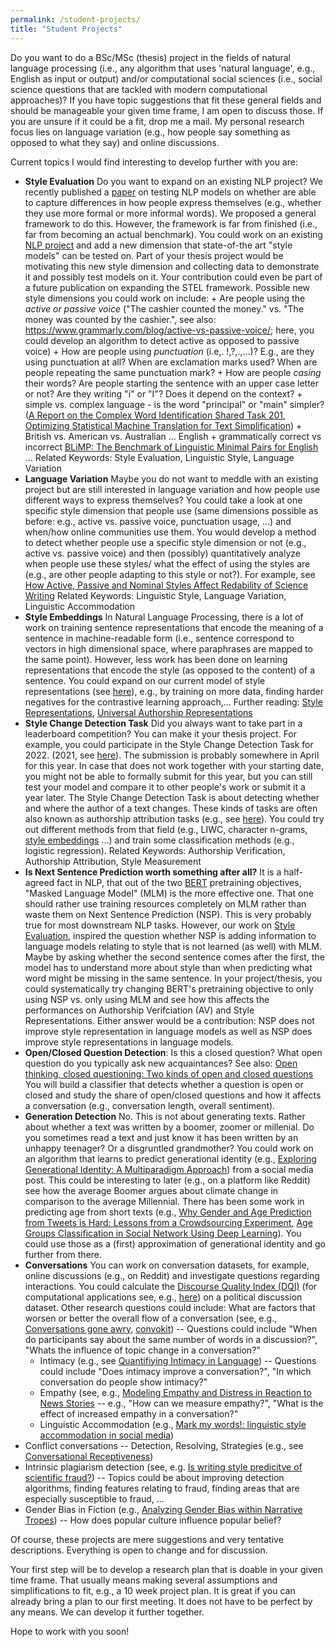 ```yaml
---
permalink: /student-projects/
title: "Student Projects"
---
```


Do you want to do a BSc/MSc (thesis) project in the fields of natural language processing (i.e., any algorithm that uses 'natural language', e.g., English as input or output) and/or computational social sciences (i.e., social science questions that are tackled with modern computational approaches)? If you have topic suggestions that fit these general fields and should be manageable your given time frame, I am open to discuss those. If you are unsure if it could be a fit, drop me a mail. My personal research focus lies on language variation (e.g., how people say something as opposed to what they say) and online discussions. 

 Current topics I would find interesting to develop further with you are:  
 * **Style Evaluation** Do you want to expand on an existing NLP project? We recently published a [paper](https://aclanthology.org/2021.emnlp-main.569/) on testing NLP models on whether are able to capture differences in how people express themselves (e.g., whether they use more formal or more informal words). We proposed a general framework to do this. However, the framework is far from finished (i.e., far from becoming an actual benchmark). You could work on an existing [NLP project](https://github.com/nlpsoc/STEL) and add a new dimension that state-of-the art "style models" can be tested on. Part of your thesis project would be motivating this new style dimension and collecting data to demonstrate it and possibly test models on it. Your contribution could even be part of a future publication on expanding the STEL framework. Possible new style dimensions you could work on include: + Are people using the _active or passive voice_ ("The cashier counted the money." vs. "The money was counted by the cashier.", see also: https://www.grammarly.com/blog/active-vs-passive-voice/; here, you could develop an algorithm to detect active as opposed to passive voice) + How are people using _punctuation_ (i.e,. !,?,.,...)? E.g., are they using punctuation at all? When are exclamation marks used? When are people repeating the same punctuation mark? + How are people _casing_ their words? Are people starting the sentence with an upper case letter or not? Are they writing "i" or "I"? Does it depend on the context? + simple vs. complex language - is the word "principal" or "main" simpler? ([A Report on the Complex Word Identification Shared Task 201](https://arxiv.org/pdf/1804.09132.pdf), [Optimizing Statistical Machine Translation for Text Simplification](https://aclanthology.org/Q16-1029/)) + British vs. American vs. Australian ... English +  grammatically correct vs incorrect [BLiMP: The Benchmark of Linguistic Minimal Pairs for English](https://arxiv.org/pdf/1912.00582.pdf) ...  Related Keywords: Style Evaluation, Linguistic Style, Language Variation
 * **Language Variation** Maybe you do not want to meddle with an existing project but are still interested in language variation and how people use different ways to express themselves? You could take a look at one specific style dimension that people use (same dimensions possible as before: e.g., active vs. passive voice, punctuation usage, ...) and when/how online communities use them. You would develop a method to detect whether people use a specific style dimension or not (e.g., active vs. passive voice) and then (possibly) quantitatively analyze when people use these styles/ what the effect of using the styles  are (e.g., are other people adapting to this style or not?). For example, see [How Active, Passive and Nominal Styles Affect Redability of Science Writing](https://sci-hub.se/https://doi.org/10.1177%2F107769908306000408)  Related Keywords: Linguistic Style, Language Variation, Linguistic Accommodation 
 * **Style Embeddings** In Natural Language Processing, there is a lot of work on training sentence representations that encode the meaning of a sentence in machine-readable form (i.e., sentence correspond to vectors in high dimensional space, where paraphrases are mapped to the same point). However, less work has been done on learning representations that encode the style (as opposed to the content) of a sentence. You could expand on our current model of style representations (see [here](https://huggingface.co/AnnaWegmann/Style-Embedding)), e.g., by training on more data, finding harder negatives for the contrastive learning approach,... Further reading: [Style Representations](https://aclanthology.org/2022.repl4nlp-1.26/), [Universal Authorship Representations](https://aclanthology.org/2021.emnlp-main.70/)
 * **Style Change Detection Task** Did you always want to take part in a leaderboard competition? You can make it your thesis project. For example, you could participate in the Style Change Detection Task for 2022. (2021, see [here](https://pan.webis.de/clef21/pan21-web/index.html)). The submission is probably somewhere in April for this year. In case that does not work together with your starting date, you might not be able to formally submit for this year, but you can still test your model and compare it to other people's work or submit it a year later. The Style Change Detection Task is about detecting whether and where the author of a text changes. These kinds of tasks are often also known as authorship attribution tasks (e.g., see [here](https://dl.acm.org/doi/10.1145/3132039)). You could try out different methods from that field (e.g., LIWC, character n-grams, [style embeddings](https://aclanthology.org/2021.emnlp-main.25/) ...) and train some classification methods (e.g., logistic regression). Related Keywords: Authorship Verification, Authorship Attribution, Style Measurement  
 * **Is Next Sentence Prediction worth something after all?** It is a half-agreed fact in NLP, that out of the two [BERT](https://aclanthology.org/N19-1423/) pretraining objectives, "Masked Language Model" (MLM) is the more effective one. That one should rather use training resources completely on MLM rather than waste them on Next Sentence Prediction (NSP). This is very probably true for most downstream NLP tasks. However, our work on [Style Evaluation](https://aclanthology.org/2021.emnlp-main.569/), inspired the question whether NSP is adding information to language models relating to style that is not learned (as well) with MLM. Maybe by asking whether the second sentence comes after the first, the model has to understand more about style than when predicting what word might be missing in the same sentence. In your project/thesis, you could systematically try changing BERT's pretraining objective to only using NSP vs. only using MLM and see how this affects the performances on Authorship Verifciation (AV) and Style Representations. Either answer would be a contribution: NSP does not improve style representation in language models as well as NSP does improve style representations in language models.  
 * **Open/Closed Question Detection**: Is this a closed question? What open question do you typically ask new acquaintances? See also: [Open thinking, closed questioning: Two kinds of open and closed questions](https://www.academia.edu/download/62249095/Open_thinking.pdf) You will build a classifier that detects whether a question is open or closed and study the share of open/closed questions and how it affects a conversation (e.g., conversation length, overall sentiment). 
 * **Generation Detection** No. This is not about generating texts. Rather about whether a text was written by a boomer, zoomer or millenial. Do you sometimes read a text and just know it has been written by an unhappy teenager? Or a disgruntled grandmother? You could work on an algorithm that learns to predict generational identity (e.g., [Exploring Generational Identity: A Multiparadigm Approach](http://t.www.na-businesspress.com/JBD/UrickMJ_Web12_3_.pdf)) from a social media post. This could be interesting to later (e.g., on a platform like Reddit) see how the average Boomer argues about climate change in comparison to the average Millennial. There has been some work in predicting age from short texts (e.g., [Why Gender and Age Prediction from Tweets is Hard: Lessons from a Crowdsourcing Experiment](https://aclanthology.org/C14-1184.pdf), [Age Groups Classification in Social Network Using Deep Learning](https://ieeexplore.ieee.org/document/7932459)). You could use those as a (first) approximation of generational identity and go further from there.  
 * **Conversations** You can work on conversation datasets, for example, online discussions (e.g., on Reddit) and investigate questions regarding interactions. You could calculate the [Discourse Quality Index (DQI)](https://d1wqtxts1xzle7.cloudfront.net/50272731/Measuring_Political_Deliberation_A_Disco20161112-21562-41g2dd-libre.pdf?1478975351=&response-content-disposition=inline%3B+filename%3DMeasuring_Political_Deliberation_A_Disco.pdf&Expires=1661864413&Signature=fdaf2aqikSEHm7CLKKU3G0jj0TDFvDs4gT6QQCFnrV7PfAjol2U0hYfcE8FF9xUIIK~5Si~1PSlP8qaTV31vDXVlGmBwwJthV5EMUXMdPd0Sbb7osF0-DEhgT8QqJE4zB8O21PaT2ke-OxK9546Is~PufStnnjndz~XFWaxHWMdOXm9Jv0KYiu7cBuRWDsbJzDbGByV1QoDp1dj9VY-pQ7Ji39dIFyb9sBOkPe9IqgMFT1rqdugOBmkkBuHeDjVRksUrPw3Pc1YtKSaRbO2Srxm5cSkiZF~ZE7ZZ7knExoD8~nAa7OPbEmsHoSb6KMoZie5HyRbPhenO~o5IPxKKTA__&Key-Pair-Id=APKAJLOHF5GGSLRBV4ZA) (for computational applications see, e.g., [here](https://journals.sagepub.com/doi/full/10.1177/0165551519871828)) on a political discussion dataset. Other research questions could include: What are factors that worsen or better the overall flow of a conversation (see, e.g., [Conversations gone awry](https://www.aclweb.org/anthology/P18-1125/), [convokit](https://convokit.cornell.edu/))  -- Questions could include "When do participants say about the same number of words in a discussion?", "Whats the influence of topic change in a conversation?"
    * Intimacy (e.g., see [Quantifiying Intimacy in Language](https://www.aclweb.org/anthology/2020.emnlp-main.428/)) -- Questions could include "Does intimacy improve a conversation?", "In which conversation do people show intimacy?"  
    * Empathy (see, e.g., [Modeling Empathy and Distress in Reaction to News Stories](https://aclanthology.org/D18-1507/)  -- e.g., "How can we measure empathy?", "What is the effect of increased empathy in a conversation?"
    * Linguistic Accommodation (e.g., [Mark my words!: linguistic style accommodation in social media](https://doi.org/10.1145/1963405.1963509))
 * Conflict conversations -- Detection, Resolving, Strategies (e.g., see [Conversational Receptiveness](https://doi.org/10.1016/j.obhdp.2020.03.011))
 * Intrinsic plagiarism detection (see, e.g. [Is writing style predicitve of scientific fraud?](https://www.aclweb.org/anthology/W17-4905/)) -- Topics could be about improving detection algorithms, finding features relating to fraud, finding areas that are especially susceptible to fraud, ...  
 * Gender Bias in Fiction (e.g., [Analyzing Gender Bias within Narrative Tropes](https://www.aclweb.org/anthology/2020.nlpcss-1.23.pdf)) -- How does popular culture influence popular belief?

Of course, these projects are mere suggestions and very tentative descriptions. Everything is open to change and for discussion.

Your first step will be to develop a research plan that is doable in your given time frame. That usually means making several assumptions and simplifications to fit, e.g., a 10 week project plan. It is great if you can already bring a plan to our first meeting. It does not have to be perfect by any means. We can develop it further together.

Hope to work with you soon!
